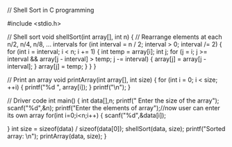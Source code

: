 
// Shell Sort in C programming

#include <stdio.h>

// Shell sort
void shellSort(int array[], int n) {
  // Rearrange elements at each n/2, n/4, n/8, ... intervals
  for (int interval = n / 2; interval > 0; interval /= 2) {
    for (int i = interval; i < n; i += 1) {
      int temp = array[i];
      int j;
      for (j = i; j >= interval && array[j - interval] > temp; j -= interval) {
        array[j] = array[j - interval];
      }
      array[j] = temp;
    }
  }
}

// Print an array
void printArray(int array[], int size) {
  for (int i = 0; i < size; ++i) {
    printf("%d  ", array[i]);
  }
  printf("\n");
}

// Driver code
int main() {
  int data[],n;
  printf(" Enter the size of the array");
  scanf("%d",&n);
  printf("Enter the elements of array");//now user can enter its own array
  for(int i=0;i<n;i++)
   {
     scanf("%d",&data[i]);
     
  }
  int size = sizeof(data) / sizeof(data[0]);
  shellSort(data, size);
  printf("Sorted array: \n");
  printArray(data, size);
}

